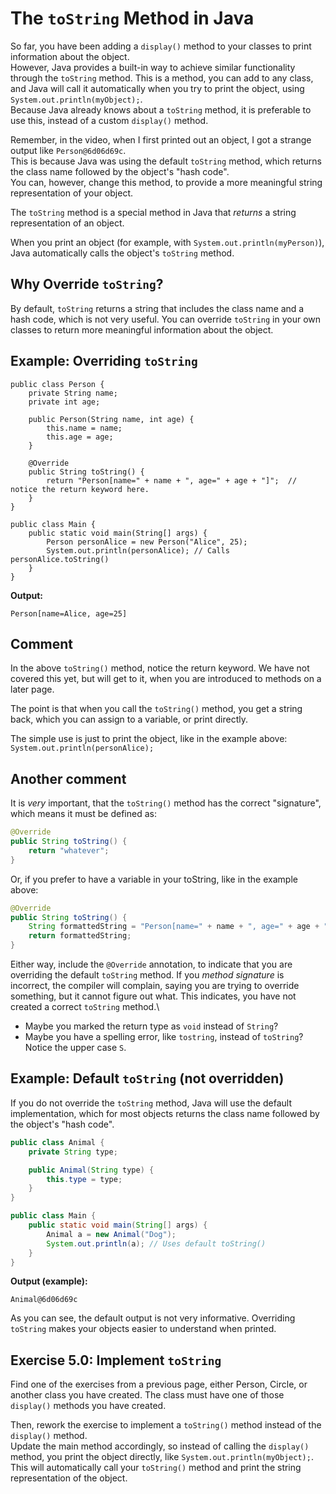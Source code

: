 # The `toString` Method in Java

So far, you have been adding a `display()` method to your classes to print information about the object.\
However, Java provides a built-in way to achieve similar functionality through the `toString` method. This is a method, you can add to any class, and Java will call it automatically when you try to print the object, using `System.out.println(myObject);`.\
Because Java already knows about a `toString` method, it is preferable to use this, instead of a custom `display()` method.

Remember, in the video, when I first printed out an object, I got a strange output like `Person@6d06d69c`.\
This is because Java was using the default `toString` method, which returns the class name followed by the object's "hash code".\
You can, however, change this method, to provide a more meaningful string representation of your object.

The `toString` method is a special method in Java that _returns_ a string representation of an object.

When you print an object (for example, with `System.out.println(myPerson)`), Java automatically calls the object's `toString` method.


## Why Override `toString`?

By default, `toString` returns a string that includes the class name and a hash code, which is not very useful. You can override `toString` in your own classes to return more meaningful information about the object.

## Example: Overriding `toString`

```java{10-13}
public class Person {
    private String name;
    private int age;

    public Person(String name, int age) {
        this.name = name;
        this.age = age;
    }

    @Override
    public String toString() {
        return "Person[name=" + name + ", age=" + age + "]";  // notice the return keyword here.
    }
}

public class Main {
    public static void main(String[] args) {
        Person personAlice = new Person("Alice", 25);
        System.out.println(personAlice); // Calls personAlice.toString()
    }
}
```

**Output:**
```
Person[name=Alice, age=25]
```

## Comment

In the above `toString()` method, notice the return keyword. We have not covered this yet, but will get to it, when you are introduced to methods on a later page.

The point is that when you call the `toString()` method, you get a string back, which you can assign to a variable, or print directly.

The simple use is just to print the object, like in the example above: `System.out.println(personAlice);`

## Another comment

It is _very_ important, that the `toString()` method has the correct "signature", which means it must be defined as:

```java
@Override
public String toString() {
    return "whatever";
}
```

Or, if you prefer to have a variable in your toString, like in the example above:

```java
@Override
public String toString() {
    String formattedString = "Person[name=" + name + ", age=" + age + "]";
    return formattedString;
}
```

Either way, include the `@Override` annotation, to indicate that you are overriding the default `toString` method. If you _method signature_ is incorrect, 
the compiler will complain, saying you are trying to override something, but it cannot figure out what. This indicates, you have not created a correct `toString` method.\

* Maybe you marked the return type as `void` instead of `String`?
* Maybe you have a spelling error, like `tostring`, instead of `toString`? Notice the upper case `S`.	


## Example: Default `toString` (not overridden)

If you do not override the `toString` method, Java will use the default implementation, which for most objects returns the class name followed by the object's "hash code".

```java
public class Animal {
    private String type;

    public Animal(String type) {
        this.type = type;
    }
}

public class Main {
    public static void main(String[] args) {
        Animal a = new Animal("Dog");
        System.out.println(a); // Uses default toString()
    }
}
```

**Output (example):**
```
Animal@6d06d69c
```

As you can see, the default output is not very informative. Overriding `toString` makes your objects easier to understand when printed.


## Exercise 5.0: Implement `toString`

Find one of the exercises from a previous page, either Person, Circle, or another class you have created. The class must have one of those `display()` methods you have created.

Then, rework the exercise to implement a `toString()` method instead of the `display()` method.\
Update the main method accordingly, so instead of calling the `display()` method, you print the object directly, like `System.out.println(myObject);`.
This will automatically call your `toString()` method and print the string representation of the object.